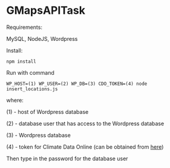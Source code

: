 # GMapsAPITask

Requirements:

MySQL, NodeJS, Wordpress

Install:

```
npm install
```

Run with command

```
WP_HOST=(1) WP_USER=(2) WP_DB=(3) CDO_TOKEN=(4) node insert_locations.js
```

where:

(1) - host of Wordpress database

(2) - database user that has access to the Wordpress database

(3) - Wordpress database

(4) - token for Climate Data Online (can be obtained from [here](https://www.ncdc.noaa.gov/cdo-web/token))

Then type in the password for the database user
